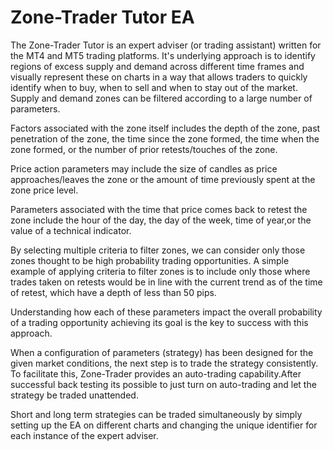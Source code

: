 # Zone-Trader Tutor EA

The Zone-Trader Tutor is an expert adviser \(or trading assistant\) written for the MT4 and MT5 trading platforms. It's underlying approach is to identify regions of excess supply and demand across different time frames and visually represent these on charts in a way that allows traders to quickly identify when to buy, when to sell and when to stay out of the market. Supply and demand zones can be filtered according to a large number of parameters.

Factors associated with the zone itself includes  the depth of the zone, past penetration of the zone, the time since the zone formed, the time when the zone formed, or the number of prior retests/touches of the zone.

Price action parameters may include the size of candles as price approaches/leaves the zone or the amount of time previously spent at the zone price level.

Parameters associated with the time that price comes back to retest the zone include the hour of the day, the day of the week, time of year,or the value of a technical indicator.

By selecting multiple criteria to filter zones, we can consider only those zones thought to be high probability trading opportunities. A simple example of applying criteria to filter zones is to include only those where trades taken on retests would be in line with the current trend as of the time of retest, which have a depth of less than 50 pips.

Understanding how each of these parameters impact the overall probability of a trading opportunity achieving its goal is the key to success with this approach. 

When a configuration of parameters \(strategy\) has been designed for the given market conditions, the next step is to trade the strategy consistently. To facilitate this, Zone-Trader provides an auto-trading capability.After successful back testing its possible to just turn on auto-trading and let the strategy be traded unattended.

Short and long term strategies can be traded simultaneously by simply setting up the EA on different charts and changing the unique identifier for each instance of the expert adviser.

